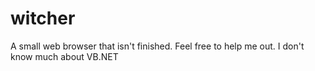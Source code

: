 # witcher
A small web browser that isn't finished. Feel free to help me out. I don't know much about VB.NET
